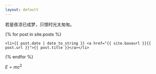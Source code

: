 ```yaml
---
layout: default
---
```


若是夜凉已成梦，只恨时光太匆匆。

{% for post in site.posts %}

	<li>{{ post.date | date_to_string }} <a href="{{ site.baseurl }}{{ post.url }}">{{ post.title }}</a></li>
	
{% endfor %}

$E=mc^2$
